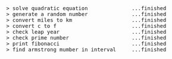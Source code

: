<pre>
> solve quadratic equation              ...finished
> generate a random number              ...finished
> convert miles to km                   ...finished
> convert c to f                        ...finished
> check leap year                       ...finished
> check prime number                    ...finished
> print fibonacci                       ...finished
> find armstrong mumber in interval     ...finished
</pre>
